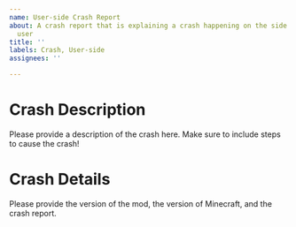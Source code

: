 ```yaml
---
name: User-side Crash Report
about: A crash report that is explaining a crash happening on the side of the end
  user
title: ''
labels: Crash, User-side
assignees: ''

---
```


# Crash Description
Please provide a description of the crash here. Make sure to include steps to cause the crash!
# Crash Details
Please provide the version of the mod, the version of Minecraft, and the crash report.
